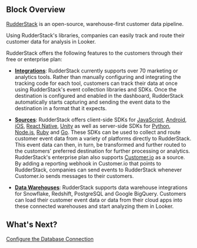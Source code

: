## Block Overview

[RudderStack](https://rudderstack.com/) is an open-source, warehouse-first customer data pipeline.

Using RudderStack's libraries, companies can easily track and route their customer data for analysis in Looker. 

RudderStack offers the following features to the customers through their free or enterprise plan:

- [**Integrations**](https://docs.rudderstack.com/destinations-guides): RudderStack currently supports over 70 marketing or analytics tools. Rather than manually configuring and integrating the tracking code for each tool, customers can track their data at once using RudderStack's event collection libraries and SDKs. Once the destination is configured and enabled in the dashboard, RudderStack automatically starts capturing and sending the event data to the destination in a format that it expects.

- [**Sources**](https://docs.rudderstack.com/sources-guides): RudderStack offers client-side SDKs for [JavaScript](https://docs.rudderstack.com/rudderstack-sdk-integration-guides/rudderstack-javascript-sdk), [Android](https://docs.rudderstack.com/rudderstack-sdk-integration-guides/rudderstack-android-sdk), [iOS](https://docs.rudderstack.com/rudderstack-sdk-integration-guides/rudderstack-ios-sdk), [React Native](https://docs.rudderstack.com/rudderstack-sdk-integration-guides/rudderstack-react-native-sdk), [Unity](https://docs.rudderstack.com/rudderstack-sdk-integration-guides/getting-started-with-unity-sdk) as well as server-side SDKs for [Python](https://docs.rudderstack.com/rudderstack-sdk-integration-guides/rudderstack-python-sdk), [Node.js](https://docs.rudderstack.com/rudderstack-sdk-integration-guides/rudderstack-node-sdk), [Ruby](https://docs.rudderstack.com/rudderstack-sdk-integration-guides/rudderstack-ruby-sdk) and [Go](https://docs.rudderstack.com/rudderstack-sdk-integration-guides/rudderstack-go-sdk). These SDKs can be used to collect and route customer event data from a variety of platforms directly to RudderStack. This event data can then, in turn, be transformed and further routed to the customers' preferred destination for further processing or analytics. RudderStack's enterprise plan also supports [Customer.io](https://docs.rudderstack.com/sources-guides/customerio) as a source. By adding a reporting webhook in Customer.io that points to RudderStack, companies can send events to RudderStack whenever Customer.io sends messages to their customers.

- [**Data Warehouses**](https://docs.rudderstack.com/data-warehouse-integration-guides): RudderStack supports data warehouse integrations for Snowflake, Redshift, PostgreSQL and Google BigQuery. Customers can load their customer event data or data from their cloud apps into these connected warehouses and start analyzing them in Looker.

## What's Next?
[Configure the Database Connection](https://github.com/rudderlabs/looker-snowflake/blob/master/_2_configuring_the_database_connection.md)

